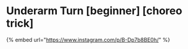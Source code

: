 # Underarm Turn \[beginner] \[choreo trick]

{% embed url="https://www.instagram.com/p/B-Dp7b8BE0h/" %}
